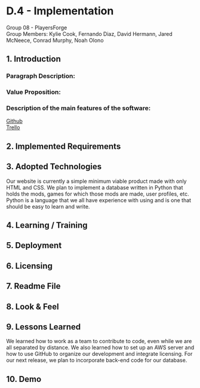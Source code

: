 # D.4 - Implementation

Group 08 - PlayersForge\
Group Members: Kylie Cook, Fernando Diaz, David Hermann, Jared McNeece, Conrad Murphy, Noah Olono

## 1. Introduction
### Paragraph Description:
### Value Proposition:
### Description of the main features of the software:
   [Github](https://github.com/KylieNCook/players-forge)\
   [Trello](https://trello.com/cs3864)

## 2. Implemented Requirements

## 3. Adopted Technologies
Our website is currently a simple minimum viable product made with only HTML and CSS. We plan to implement a database written in Python that holds the mods, games for which those mods are made, user profiles, etc. Python is a language that we all have experience with using and is one that should be easy to learn and write.

## 4. Learning / Training

## 5. Deployment

## 6. Licensing

## 7. Readme File

## 8. Look & Feel

## 9. Lessons Learned
We learned how to work as a team to contribute to code, even while we are all separated by distance. We also learned how to set up an AWS server and how to use GitHub to organize our development and integrate licensing. For our next release, we plan to incorporate back-end code for our database.

## 10. Demo
